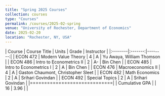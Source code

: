 ```yaml
---
title: "Spring 2025 Courses"
collection: courses
type: "Courses"
permalink: /courses/2025-02-spring
venue: "University of Rochester, Department of Economics"
date: 2025-02-20
location: "Rochester, NY, USA"
---
```


| Course | Course Title | Units | Grade | Instructor |
|:--------|:-------:|--------:|
| ECON 472 | Modern Value Theory | 4 | A | Yu Awaya, William Thomson |
| ECON 486 | Intro to Econometrics II | 2 | A- | Bin Chen |
| ECON 485 | Intro to Econometrics I   | 2 | A | Bin Chen |
| ECON 476 | Macroeconomics II | 4 | A | Gaston Chaumont, Christopher Sleet |
| ECON 482 | Math Economics  | 2 | A | Srihari Govindan |
| ECON 492 | Special Topics   | 2 | A | Srihari Govindan |
|=============================|
| Cumulative GPA   |    | 16   | 3.96 | |
